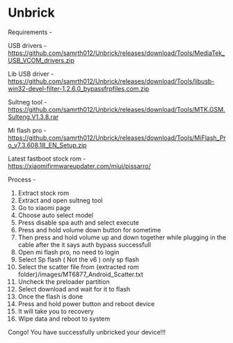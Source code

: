 # Unbrick

Requirements - 

USB drivers - https://github.com/samrth012/Unbrick/releases/download/Tools/MediaTek_USB_VCOM_drivers.zip

Lib USB driver - https://github.com/samrth012/Unbrick/releases/download/Tools/libusb-win32-devel-filter-1.2.6.0_bypassfrpfiles.com.zip

Sultneg tool - https://github.com/samrth012/Unbrick/releases/download/Tools/MTK.GSM.Sulteng.V1.3.8.rar

Mi flash pro - https://github.com/samrth012/Unbrick/releases/download/Tools/MiFlash_Pro_v7.3.608.18_EN_Setup.zip

Latest fastboot stock rom - https://xiaomifirmwareupdater.com/miui/pissarro/


Process - 
1) Extract stock rom
2) Extract and open sultneg tool
3) Go to xiaomi page
4) Choose auto select model
5) Press disable spa auth and select execute 
6) Press and hold volume down button for sometime 
7) Then press and hold volume up and down together while plugging in the cable after the it says auth bypass successfull 
8) Open mi flash pro, no need to login 
9) Select Sp flash ( Not the v6 ) only sp flash 
10) Select the scatter file from {extracted rom folder}/images/MT6877_Android_Scatter.txt 
11) Uncheck the preloader partition
12) Select download and wait for it to flash 
13) Once the flash is done 
14) Press and hold power button and reboot device 
15) It will take you to recovery
16) Wipe data and reboot to system 

Congo! You have successfully unbricked your device!!!
